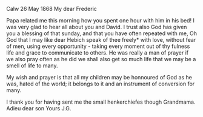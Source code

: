  Calw 26 May 1868
My dear Frederic

Papa related me this morning how you spent one hour with him in his bed! I was very glad to hear all about you and David. I trust also God has given you a blessing of that sunday, and that you have often repeated with me, Oh God that I may like dear Hebich speak of thee freely* with love, without fear of men, using every opportunity - taking every moment out of thy fulness life and grace to communicate to others. He was really a man of prayer if we also pray often as he did we shall also get so much life that we may be a smell of life to many.

My wish and prayer is that all my children may be honnoured of God as he was, hated of the world; it belongs to it and an instrument of conversion for many.

I thank you for having sent me the small henkerchiefes though Grandmama. 
 Adieu dear son
 Yours J.G.
